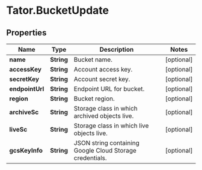 # Tator.BucketUpdate

## Properties

Name | Type | Description | Notes
------------ | ------------- | ------------- | -------------
**name** | **String** | Bucket name. | [optional] 
**accessKey** | **String** | Account access key. | [optional] 
**secretKey** | **String** | Account secret key. | [optional] 
**endpointUrl** | **String** | Endpoint URL for bucket. | [optional] 
**region** | **String** | Bucket region. | [optional] 
**archiveSc** | **String** | Storage class in which archived objects live. | [optional] 
**liveSc** | **String** | Storage class in which live objects live. | [optional] 
**gcsKeyInfo** | **String** | JSON string containing Google Cloud Storage credentials. | [optional] 


